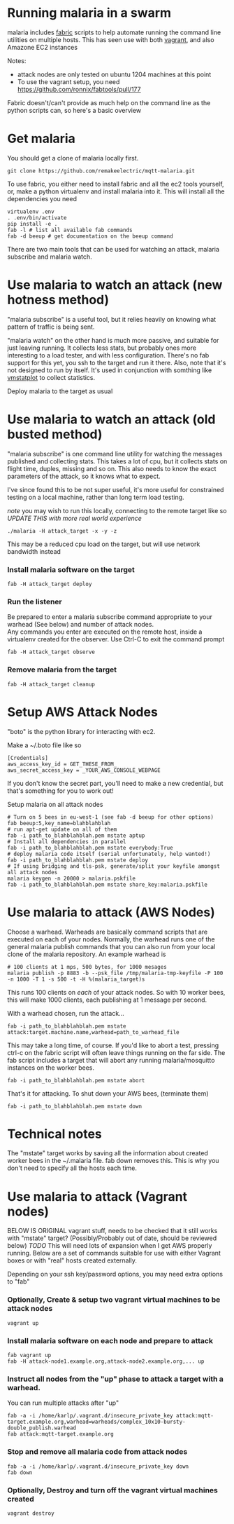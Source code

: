 Running malaria in a swarm
==========================

malaria includes [fabric](http://docs.fabfile.org/) scripts to help automate
running the command line utilities on multiple hosts.  This has seen use with
both [vagrant](http://www.vagrantup.com/), and also Amazone EC2 instances

Notes:
* attack nodes are only tested on ubuntu 1204 machines at this point
* To use the vagrant setup, you need https://github.com/ronnix/fabtools/pull/177

Fabric doesn't/can't provide as much help on the command line as the python
scripts can, so here's a basic overview

Get malaria
===========
You should get a clone of malaria locally first.

    git clone https://github.com/remakeelectric/mqtt-malaria.git

To use fabric, you either need to install fabric and all the ec2 tools
yourself, or, make a python virtualenv and install malaria into it.  This
will install all the dependencies you need

```
virtualenv .env
. .env/bin/activate
pip install -e .
fab -l # list all available fab commands
fab -d beeup # get documentation on the beeup command
```


There are two main tools that can be used for watching an attack, 
malaria subscribe and malaria watch.

Use malaria to watch an attack (new hotness method)
==================================================
"malaria subscribe" is a useful tool, but it relies heavily on knowing what
pattern of traffic is being sent.

"malaria watch" on the other hand is much more passive, and suitable for just
leaving running.  It collects less stats, but probably ones more interesting
to a load tester, and with less configuration.  There's no fab support for
this yet, you ssh to the target and run it there.  Also, note that it's not
designed to run by itself.  It's used in conjunction with somthing like 
[vmstatplot](https://github.com/remakeelectric/VmstatPlot) to collect
statistics.

Deploy malaria to the target as usual


Use malaria to watch an attack (old busted method)
==============================
"malaria subscribe" is one command line utility for watching the
messages published and collecting stats.  This takes a lot of cpu, but it
collects stats on flight time, duples, missing and so on.  This also needs
to know the exact parameters of the attack, so it knows what to expect.

I've since found this to be not super useful, it's more useful for
constrained testing on a local machine, rather than long term load testing.

*note* you may wish to run this locally, connecting to the remote target
like so *UPDATE THIS with more real world experience*

    ./malaria -H attack_target -x -y -z

This may be a reduced cpu load on the target, but will use network bandwidth instead

### Install malaria software on the target

    fab -H attack_target deploy

### Run the listener

Be prepared to enter a malaria subscribe command appropriate to your warhead
(See below) and number of attack nodes.  
Any commands you enter are executed on the remote host, inside a virtualenv
created for the observer. Use Ctrl-C to exit the command prompt

    fab -H attack_target observe 


### Remove malaria from the target

    fab -H attack_target cleanup

Setup AWS Attack Nodes
==========================
"boto" is the python library for interacting with ec2.

Make a ~/.boto file like so
```
[Credentials]
aws_access_key_id = GET_THESE_FROM_
aws_secret_access_key = _YOUR_AWS_CONSOLE_WEBPAGE
```
If you don't know the secret part, you'll need to make a new credential, but
that's something for you to work out!

Setup malaria on all attack nodes
```
# Turn on 5 bees in eu-west-1 (see fab -d beeup for other options)
fab beeup:5,key_name=blahblahblah
# run apt-get update on all of them
fab -i path_to_blahblahblah.pem mstate aptup
# Install all dependencies in parallel
fab -i path_to_blahblahblah.pem mstate everybody:True
# deploy malaria code itself (serial unfortunately, help wanted!)
fab -i path_to_blahblahblah.pem mstate deploy
# If using bridging and tls-psk, generate/split your keyfile amongst all attack nodes
malaria keygen -n 20000 > malaria.pskfile
fab -i path_to_blahblahblah.pem mstate share_key:malaria.pskfile
```


Use malaria to attack (AWS Nodes)
=================================

Choose a warhead.  Warheads are basically command scripts that are executed on
each of your nodes.  Normally, the warhead runs one of the general malaria
publish commands that you can also run from your local clone of the malaria
repository.  An example warhead is
```
# 100 clients at 1 mps, 500 bytes, for 1000 mesages
malaria publish -p 8883 -b --psk_file /tmp/malaria-tmp-keyfile -P 100 -n 1000 -T 1 -s 500 -t -H %(malaria_target)s
```

This runs 100 clients on _each_ of your attack nodes.  So with 10 worker bees,
this will make 1000 clients, each publishing at 1 message per second.

With a warhead chosen, run the attack...
```
fab -i path_to_blahblahblah.pem mstate attack:target.machine.name,warhead=path_to_warhead_file
```

This may take a long time, of course.  If you'd like to abort a test, pressing
ctrl-c on the fabric script will often leave things running on the far side.
The fab script includes a target that will abort any running malaria/mosquitto
instances on the worker bees.

```
fab -i path_to_blahblahblah.pem mstate abort
```

That's it for attacking.  To shut down your AWS bees, (terminate them)
```
fab -i path_to_blahblahblah.pem mstate down
```

Technical notes
===============
The "mstate" target works by saving all the information about created worker
bees in the ~/.malaria file.  fab down removes this.  This is why you don't
need to specify all the hosts each time.

Use malaria to attack (Vagrant nodes)
====================================
BELOW IS ORIGINAL vagrant stuff, needs to be checked that it still works with "mstate" target?
(Possibly/Probably out of date, should be reviewed below)
*TODO* This will need lots of expansion when I get AWS properly running.
Below are a set of commands suitable for use with either Vagrant boxes
or with "real" hosts created externally.

Depending on your ssh key/password options, you may need extra options
to "fab"

### Optionally, Create & setup two vagrant virtual machines to be attack nodes

    vagrant up

### Install malaria software on each node and prepare to attack

    fab vagrant up
    fab -H attack-node1.example.org,attack-node2.example.org,... up

### Instruct all nodes from the "up" phase to attack a target with a warhead.
You can run multiple attacks after "up"

    fab -a -i /home/karlp/.vagrant.d/insecure_private_key attack:mqtt-target.example.org,warhead=warheads/complex_10x10-bursty-double_publish.warhead
    fab attack:mqtt-target.example.org

### Stop and remove all malaria code from attack nodes

    fab -a -i /home/karlp/.vagrant.d/insecure_private_key down
    fab down

### Optionally, Destroy and turn off the vagrant virtual machines created

    vagrant destroy

